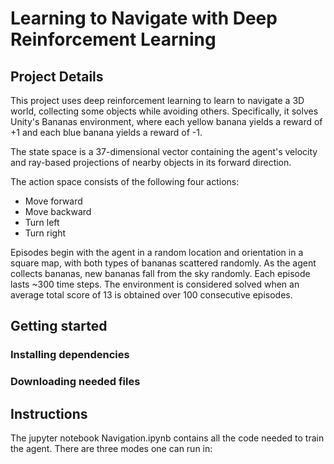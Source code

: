 # Learning to Navigate with Deep Reinforcement Learning
## Project Details
This project uses deep reinforcement learning to learn to navigate a 3D world, collecting some objects while avoiding others. Specifically, it solves Unity's Bananas environment, where each yellow banana yields a reward of +1 and each blue banana yields a reward of -1.

The state space is a 37-dimensional vector containing the agent's velocity and ray-based projections of nearby objects in its forward direction.

The action space consists of the following four actions:
- Move forward
- Move backward
- Turn left
- Turn right

Episodes begin with the agent in a random location and orientation in a square map, with both types of bananas scattered randomly. As the agent collects bananas, new bananas fall from the sky randomly. Each episode lasts ~300 time steps. The environment is considered solved when an average total score of 13 is obtained over 100 consecutive episodes.

## Getting started
### Installing dependencies
### Downloading needed files

## Instructions
The jupyter notebook Navigation.ipynb contains all the code needed to train the agent. There are three modes one can run in:
